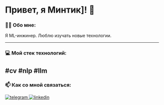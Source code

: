 # Привет, я Минтик]! 👋

### 👨‍💻 Обо мне:

Я ML-инжинер. Люблю изучать новые технологии.


---

### 💻 Мой стек технологий:

#cv
#nlp
#llm
---


### 📫 Как со мной связаться:

<p align="left">
<a href="https://t.me/YOUR_TELEGRAM_USERNAME" target="_blank">
  <img src="https://img.shields.io/badge/Telegram-2CA5E0?style=for-the-badge&logo=telegram&logoColor=white" alt="telegram"/>
</a>
<a href="https://www.linkedin.com/in/YOUR_LINKEDIN_USERNAME/" target="_blank">
  <img src="https://img.shields.io/badge/LinkedIn-0077B5?style=for-the-badge&logo=linkedin&logoColor=white" alt="linkedin"/>
</a>
</p>

